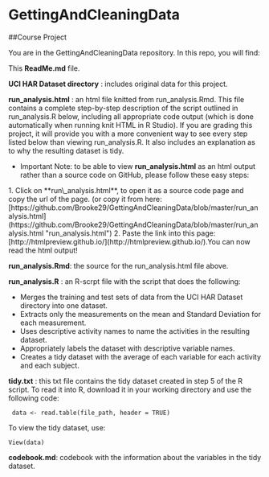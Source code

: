 # GettingAndCleaningData
##Course Project

You are in the GettingAndCleaningData repository. In this repo, you will find:

This **ReadMe.md** file.

**UCI HAR Dataset directory** : includes original data for this project.

**run\_analysis.html** : an html file knitted from run\_analysis.Rmd. This file contains a complete step-by-step description of the script outlined in run_analysis.R below, including all appropriate code output (which is done automatically when running knit HTML in R Studio). If you are grading this project, it will provide you with a more convenient way to see every step listed below than viewing run\_analysis.R. It also includes an explanation as to why the resulting dataset is tidy.


 * Important Note: to be able to view **run\_analysis.html** as an html output rather than a source code on GitHub, please follow these easy steps:

</ol>
1. Click on **run\_analysis.html**, to open it as a source code page and copy the url of the page. (or copy it from here: [https://github.com/Brooke29/GettingAndCleaningData/blob/master/run_analysis.html](https://github.com/Brooke29/GettingAndCleaningData/blob/master/run_analysis.html "run_analysis.html")   
2. Paste the link into this page: [http://htmlpreview.github.io/](http://htmlpreview.github.io/).You can now read the html output!
 

**run\_analysis.Rmd**: the source for the run\_analysis.html file above. 

**run_analysis.R** : an R-scrpt file with the script that does the following:

  * Merges the training and test sets of data from the UCI HAR Dataset directory into one dataset.  
  * Extracts only the measurements on the mean and Standard Deviation for each measurement.  
  * Uses descriptive activity names to name the activities in the resulting dataset.  
  * Appropriately labels the dataset with descriptive variable names. 
  * Creates a tidy dataset with the average of each variable for each activity and each subject.

**tidy.txt** : this txt file contains the tidy dataset created in step 5 of the R script. To read it into R, download it in your working directory and use the following code:

     data <- read.table(file_path, header = TRUE)

To view the tidy dataset, use:

    View(data)

**codebook.md**: codebook with the information about the variables in the tidy dataset.